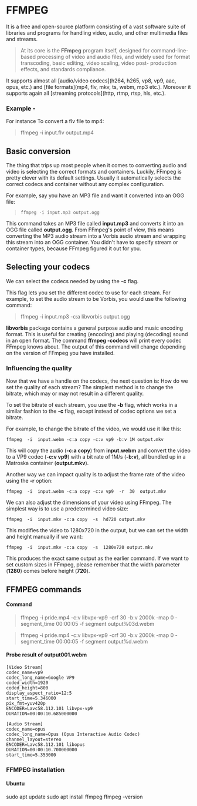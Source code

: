 # FFMPEG
It is a free and open-source platform consisting of a vast
software suite of libraries and programs for handling video, audio, and other
multimedia files and streams. 
> At its core is the **FFmpeg** program itself,
designed for command-line-based processing of video and audio files, and
widely used for format transcoding, basic editing, video scaling, video post-
production effects, and standards compliance.

It supports almost all [audio/video codecs](h264, h265, vp8, vp9, aac, opus, etc.) and [file formats](mp4, flv, mkv, ts, webm, mp3 etc.). Moreover it supports again all [streaming protocols](http, rtmp, rtsp, hls, etc.).

### Example -
For instance To convert a flv file to mp4:
>  ffmpeg -i input.flv output.mp4


## Basic conversion
The thing that trips up most people when it comes to converting audio and video is selecting the correct formats and containers. Luckily, FFmpeg is pretty clever with its default settings. Usually it automatically selects the correct codecs and container without any complex configuration.<br />

For example, say you have an MP3 file and want it converted into an OGG file:<br />

> `ffmpeg -i input.mp3 output.ogg` 

This command takes an MP3 file called  **input.mp3**  and converts it into an OGG file called  **output.ogg**. From FFmpeg's point of view, this means converting the MP3 audio stream into a Vorbis audio stream and wrapping this stream into an OGG container. You didn't have to specify stream or container types, because FFmpeg figured it out for you.
## Selecting your codecs
We can select the codecs needed by using the  **-c**  flag.

This flag lets you set the different codec to use for each stream. For example, to set the audio stream to be Vorbis, you would use the following command:
> ffmpeg  -i input.mp3 -c:a libvorbis output.ogg

**libvorbis** package contains a general purpose audio and music encoding format. This is useful for creating (encoding) and playing (decoding) sound in an open format.
The command **ffmpeg -codecs** will print every codec FFmpeg knows about. The output of this command will change depending on the version of FFmpeg you have installed.

### Influencing the quality
Now that we have a handle on the codecs, the next question is: How do we set the quality of each stream?
The simplest method is to change the bitrate, which may or may not result in a different quality. 

To set the bitrate of each stream, you use the  **-b**  flag, which works in a similar fashion to the  **-c**  flag, except instead of codec options we set a bitrate.

For example, to change the bitrate of the video, we would use it like this:

`ffmpeg  -i  input.webm -c:a copy -c:v vp9 -b:v 1M output.mkv`

This will copy the audio (**-c:a copy**) from  **input.webm**  and convert the video to a VP9 codec (**-c:v vp9**) with a bit rate of 1M/s (**-b:v**), all bundled up in a Matroska container (**output.mkv**).

Another way we can impact quality is to adjust the frame rate of the video using the  **-r**  option:

`ffmpeg  -i  input.webm -c:a copy -c:v vp9  -r  30  output.mkv`

We can also adjust the dimensions of your video using FFmpeg. The simplest way is to use a predetermined video size:

`ffmpeg  -i  input.mkv -c:a copy  -s  hd720 output.mkv`

This modifies the video to 1280x720 in the output, but we can set the width and height manually if we want:

`ffmpeg  -i  input.mkv -c:a copy  -s  1280x720 output.mkv`

This produces the exact same output as the earlier command. If we want to set custom sizes in FFmpeg, please remember that the width parameter (**1280**) comes before height (**720**).
## FFMPEG commands
#### Command

> ffmpeg -i pride.mp4 -c:v libvpx-vp9 -crf 30 -b:v 2000k -map 0 -segment_time 00:00:05 -f segment output%03d.webm

> ffmpeg -i pride.mp4 -c:v libvpx-vp9 -crf 30 -b:v 2000k -map 0 -segment_time 00:00:05 -f segment output%d.webm

#### Probe result of output001.webm

```
[Video Stream]
codec_name=vp9
codec_long_name=Google VP9
coded_width=1920
coded_height=800
display_aspect_ratio=12:5
start_time=5.346000
pix_fmt=yuv420p
ENCODER=Lavc58.112.101 libvpx-vp9
DURATION=00:00:10.685000000

[Audio Stream]
codec_name=opus
codec_long_name=Opus (Opus Interactive Audio Codec)
channel_layout=stereo
ENCODER=Lavc58.112.101 libopus
DURATION=00:00:10.700000000
start_time=5.353000

```
### FFMPEG installation

#### Ubuntu

sudo apt update
sudo apt install ffmpeg
ffmpeg -version

